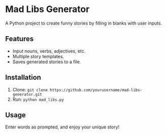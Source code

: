 # Mad Libs Generator
A Python project to create funny stories by filling in blanks with user inputs.

## Features
- Input nouns, verbs, adjectives, etc.
- Multiple story templates.
- Saves generated stories to a file.

## Installation
1. Clone: `git clone https://github.com/yourusername/mad-libs-generator.git`
2. Run: `python mad_libs.py`

## Usage
Enter words as prompted, and enjoy your unique story!
